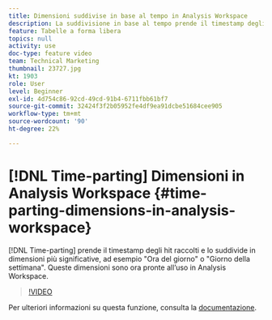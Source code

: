 ```yaml
---
title: Dimensioni suddivise in base al tempo in Analysis Workspace
description: La suddivisione in base al tempo prende il timestamp degli hit raccolti e lo suddivide in dimensioni più significative, ad esempio "Ora del giorno" o "Giorno della settimana". Queste dimensioni sono ora pronte all’uso in Analysis Workspace.
feature: Tabelle a forma libera
topics: null
activity: use
doc-type: feature video
team: Technical Marketing
thumbnail: 23727.jpg
kt: 1903
role: User
level: Beginner
exl-id: 4d754c86-92cd-49cd-91b4-6711fbb61bf7
source-git-commit: 32424f3f2b05952fe4df9ea91dcbe51684cee905
workflow-type: tm+mt
source-wordcount: '90'
ht-degree: 22%

---
```


# [!DNL Time-parting] Dimensioni in Analysis Workspace {#time-parting-dimensions-in-analysis-workspace}

[!DNL Time-parting] prende il timestamp degli hit raccolti e lo suddivide in dimensioni più significative, ad esempio &quot;Ora del giorno&quot; o &quot;Giorno della settimana&quot;. Queste dimensioni sono ora pronte all’uso in Analysis Workspace.

>[!VIDEO](https://video.tv.adobe.com/v/23727/?quality=12)

Per ulteriori informazioni su questa funzione, consulta la [documentazione](https://marketing.adobe.com/resources/help/en_US/analytics/analysis-workspace/time-parting-dimensions.html).
